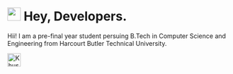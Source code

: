 <h1><img src="https://emojis.slackmojis.com/emojis/images/1531849430/4246/blob-sunglasses.gif?1531849430" width="30"/> Hey, Developers.</h1>

<p>Hii! I am a pre-final year student persuing B.Tech in Computer Science and Engineering from Harcourt Butler Technical University.</p>
<a href="https://dev.to/khushishikhu">
  <img src="https://d2fltix0v2e0sb.cloudfront.net/dev-badge.svg" alt="Khushi Gautam's DEV Profile" height="30" width="30">
</a>
    
  
  
  
<!--
**khushishikhu/khushishikhu** is a ✨ _special_ ✨ repository because its `README.md` (this file) appears on your GitHub profile.

